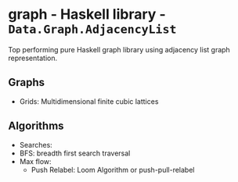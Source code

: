 
# graph - Haskell library - `Data.Graph.AdjacencyList`
Top performing pure Haskell graph library using adjacency list graph representation.

## Graphs
- Grids: Multidimensional finite cubic lattices

## Algorithms
- Searches: 
 - BFS: breadth first search traversal
- Max flow:
  - Push Relabel: Loom Algorithm or push-pull-relabel
